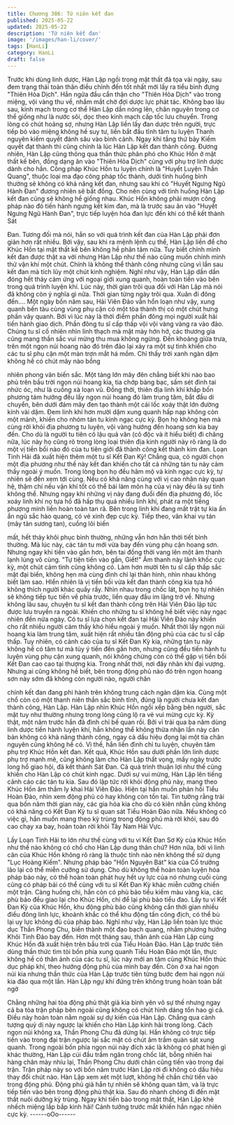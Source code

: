 ```yaml
---
title: Chương 386: Tứ niên kết đan
published: 2025-05-22
updated: 2025-05-22
description: 'Tứ niên kết đan'
image: '/images/han-li/cover/'
tags: [HanLi]
category: HanLi
draft: false
---
```


Trước khi dùng linh dược, Hàn Lập ngồi trong mật thất đả tọa vài
ngày, sau đem trạng thái toàn thân điều chỉnh đến tốt nhất mới lấy
ra tiểu bình đựng "Thiên Hỏa Dịch".
Hắn ngửa đầu cẩn thận cho "Thiên Hỏa Dịch" vào trong miệng,
vội vàng thu về, nhắm mắt chờ đợi dược lực phát tác.
Không bao lâu sau, kinh mạch trong cơ thể Hàn Lập dần nóng
lên, chân nguyên trong cơ thể giống như là nước sôi, dọc theo
kinh mạch cấp tốc lưu chuyển.
Trong lòng có chút hoảng sợ, nhưng Hàn Lập liền lấy đan dược
trên người, trực tiếp bỏ vào miệng không hề suy tư, liền bắt đầu
tĩnh tâm tu luyện Thanh nguyên kiếm quyết đánh sâu vào bình
cảnh.
Ngay khi tầng thứ bảy Kiếm quyết đạt thành thì cũng chính là lúc
Hàn Lập kết đan thành công.
Đương nhiên, Hàn Lập cũng thông qua thần thức phân phó cho
Khúc Hồn ở mật thất kế bên, đồng dạng ăn vào "Thiên Hỏa Dịch"
cùng với phụ trợ linh dược dành cho hắn.
Công pháp Khúc Hồn tu luyện chính là "Huyết Luyện Thần
Quang", thuộc loại ma đạo công pháp tốc thành, dưới tình huống
bình thường sẽ không có khả năng kết đan, nhưng sau khi có
"Huyết Ngưng Ngũ Hành Đan" đương nhiên sẽ bất đồng. Cho nên
cùng với tình huống Hàn Lập kết đan cũng sẽ không hề giống
nhau.
Khúc Hồn không phải mượn công pháp nào đó tiến hành ngưng
kết kim đan, mà là trước sau ăn vào "Huyết Ngưng Ngũ Hành
Đan", trực tiếp luyện hóa đan lực đến khi có thể kết thành Sát

Đan.
Tương đối mà nói, hắn so với quá trình kết đan của Hàn Lập phải
đơn giản hơn rất nhiều.
Bởi vậy, sau khi ra mệnh lệnh cụ thể, Hàn Lập liền để cho Khúc
Hồn tại mật thất kế bên không hề phân tâm nữa.
Tuy biết chính mình kết đan được thật xa vời nhưng Hàn Lập như
thế nào cũng muốn chính mình thử vận khí một chút.
Chính là không thể thành công nhưng cũng vì lần sau kết đan mà
tích lũy một chút kinh nghiệm.
Nghĩ như vậy, Hàn Lập dần dần đóng hết thảy cảm ứng với ngoại
giới xung quanh, hoàn toàn tiến vào bên trong quá trình luyện khí.
Lúc này, thời gian trôi qua đối với Hàn Lập mà nói đã không còn ý
nghĩa gì nữa.
Thời gian từng ngày trôi qua.
Xuân đi đông đến….
Một ngày bốn năm sau, Hải Viên Đảo vẫn hổn loạn như vậy, xung
quanh bến tàu cùng vùng phụ cận có một tòa thành thị có một
chút hưng phấn vây quanh.
Bởi vì lúc này là thời điểm phần đông mọi người xuất hải tiến
hành giao dịch. Phần đông tu sĩ cấp thấp vội vội vàng vàng ra vào
đảo.
Chúng tu sĩ cố nhiên nhìn linh thạch mà mặt mày hớn hở, các
thương gia cũng mang thần sắc vui mừng thu mua không ngừng.
Đến khoảng giửa trưa, trên một ngọn núi hoang nào đó trên đảo
lại xảy ra một sự tình khiến cho các tu sĩ phụ cận một màn trợn
mắt há mồm.
Chỉ thấy trời xanh ngàn dặm không hề có chút mây nào bổng

nhiên phong vân biến sắc.
Một tảng lớn mây đên chẳng biết khi nào bao phủ trên bầu trời
ngọn núi hoang kia, tia chớp bàng bạc, sấm sét đinh tai nhức óc,
như là cuồng xà loạn vũ.
Đồng thời, thiên địa linh khí khắp bốn phương tám hướng đều lấy
ngọn núi hoang đó làm trung tâm, bắt đầu di chuyển, bên dưới
đám mây đen tạo thành một cái lốc xoáy thật lớn đường kính vài
dặm. Đem linh khí hơn mười dặm xung quanh hấp nạp không còn
một mảnh, khiến cho nhóm tán tu kinh ngạc cực kỳ.
Bọn họ không hẹn mà cùng rời khỏi địa phương tu luyện, vội vàng
hướng đến hoang sơn kia bay đến.
Cho dù là người tu tiên cô lậu quả văn (cô độc và ít hiểu biết) đi
chăng nữa, lúc này họ cũng rõ trong lòng loại thiên địa kinh người
này rõ ràng là do một vị tiền bối nào đó của tu tiên giới đã thành
công kết thành kim đan.
Loạn Tinh Hải đã xuất hiện thêm một tu sĩ Kết Đan Kỳ!
Chẳng qua, có người chọn một địa phương như thế này kết đan
khiến cho tất cả những tán tu này cảm thấy ngoài ý muốn.
Trong lòng bọn họ đều hâm mộ và kinh ngạc cực kỳ, tự nhiên sẽ
đến xem tới cùng.
Nếu có khả năng cùng với vị cao nhân này quan hệ, thậm chí nếu
vận khí tốt có thể bái làm môn hạ của vị này đều là sự tình không
thể.
Nhưng ngay khi những vị này đang đuổi đến địa phương đó, lốc
xoáy linh khí nọ tựa hồ đã hấp thụ quá nhiều linh khí, phát ra một
tiếng phượng minh liền hoàn toàn tan rã.
Bên trong linh khí đang mất trật tự kia ẩn ẩn ngũ sắc hào quang,
có vẻ xinh đẹp cực kỳ.
Tiếp theo, vân khai vụ tán (mây tản sương tan), cuồng lôi biến

mất, hết thảy khôi phục bình thường, những vẫn hơn hẳn thời tiết
bình thường.
Mà lúc này, các tán tu mới vừa bay đến vùng phụ cận hoang sơn.
Nhưng ngay khi tiến vào gần hơn, bên tai đồng thời vang lên một
âm thanh lạnh lùng vô cùng.
"Tự tiện tiến vào gần, Giết!"
Âm thanh này lãnh khốc cực kỳ, một chút cảm tình cũng không
có. Làm hơn mười tên tu sĩ cấp thấp sắc mặt đại biến, không hẹn
mà cùng đình chỉ lại thân hình, nhìn nhau không biết làm sao.
HIển nhiên là vị tiền bối vừa kết đan thành công kia tựa hồ không
thích người khác quấy rầy.
Nhìn nhau trong chốc lát, bọn họ tự nhiên sẽ không tiếp tục tiến
về phía trước, liền quay đầu im lặng trở về.
Nhưng không lâu sau, chuyện tu sĩ kết đan thành công trên Hải
Viên Đảo lập tức được lưu truyền ra ngoài.
Khiến cho những tu sĩ không hề biết việc này ngạc nhiên đến nửa
ngày.
Có tu sĩ lựa chọn kết đan tại Hải Viên Đảo này khiến cho rất nhiều
người cảm thấy khó hiểu ngoài ý muốn.
Nhất thời lấy ngọn núi hoang kia làm trung tâm, xuất hiện rất
nhiều tân động phủ của các tu sĩ cấp thấp.
Tuy nhiên, có cảnh cáo của tu sĩ Kết Đan Kỳ kia, những tán tu này
không hề có tâm tư mà tùy ý tiến đến gần hơn, nhưng cũng đều
tiến hành tu luyện vùng phụ cận xung quanh, nói không chừng
còn có thể gặp vị tiền bối Kết Đan cao cao tại thượng kia.
Trong nhất thời, nơi đây nhân khí đại vượng.
Nhưng ai cũng không hề biết, bên trong động phủ nào đó trên
ngọn hoang sơn này sớm đã không còn người nào, người chân

chính kết đan đang phi hành trên không trung cách ngàn dặm kia.
Cùng một chổ còn có một thanh niên thần sắc bình tĩnh, đúng là
người chưa kết đan thành công, Hàn Lập.
Hàn Lập nhìn Khúc Hồn ngồi xếp bằng bên người, sắc mặt tuy
như thường nhưng trong lòng cũng lộ ra vẻ vui mừng cực kỳ.
Kỳ thật, một năm trước hắn đã đình chỉ bế quan rồi.
Bởi vì trải qua ba năm dùng linh dược tiến hành luyện khí, hắn
không thể không thừa nhận lần này căn bản không có khả năng
thành công, ngay cả dấu hiệu đọng lại một tia chân nguyên cũng
không hề có.
Vì thế, hắn liền đình chỉ tu luyện, chuyên tâm phụ trợ Khúc Hồn
kết đan.
Kết quả, Khúc Hồn sau dưới phần lớn linh dược phụ trợ mạnh
mẽ, cũng không làm cho Hàn Lập thất vọng, mấy ngày trước long
hổ giao hội, đã kết thành Sát Đan.
Cả quá trình thuận lợi như thế cũng khiến cho Hàn Lập có chút
kinh ngạc.
Dưới sự vui mừng, Hàn Lập lên tiếng cảnh cáo các tán tu kia.
Sau đó lập tức rời khỏi động phủ này, mang theo Khúc Hồn âm
thầm ly khai Hải Viên Đảo.
Hiện tại hắn muốn phản hồi Tiểu Hoàn Đảo, nhìn xem động phủ
có hay không còn tồn tại.
Tin tưởng rằng trải qua bốn năm thời gian này, các gia hỏa kia
cho dù có kiên nhẫn cũng không có khả năng có Kết Đan Kỳ tu sĩ
quan sát Tiểu Hoàn Đảo nữa.
Nếu không có việc gì, hắn muốn mang theo kỳ trùng trong động
phủ mà rời khỏi, sau đó cao chạy xa bay, hoàn toàn rời khỏi Tây
Nam Hải Vực.

Lấy Loạn Tinh Hải to lớn như thế cùng với tu vi Kết Đan Sơ Kỳ
của Khúc Hồn như thế nào không có chổ cho Hàn Lập dung thân
chứ?
Hơn nữa, bởi vì linh căn của Khúc Hồn không rõ ràng là thuộc
tính nào nên không thể sử dụng "Lục Hoàng Kiếm". Nhưng pháp
bảo "Hổn Nguyên Bát" kia của Cổ trưởng lão lại có thể miễn
cưỡng sử dụng.
Cho dù không thể hoàn toàn luyện hóa pháp bảo này, có thể hoàn
toàn phát huy hết uy lực của nó nhưng cuối cùng cũng có pháp
bải có thể cùng với tu sĩ Kết Đan Kỳ khác miễn cưỡng chiến một
trận.
Càng huống chi, hắn còn có phù bảo tiểu kiếm màu vàng kia, các
phù bảo đều giao lại cho Khúc Hồn, chỉ để lại phù bảo tiểu đao.
Lấy tu vi Kết Đan Kỳ của Khúc Hồn, khu động phù bảo cũng
không cần thời gian nhiều điều đông linh lực, khoảnh khắc có thể
khu động tấn công địch, có thể bù lại uy lực không đủ của pháp
bảo.
Nghĩ như vậy, Hàn Lập liền toàn lực thúc dục Thần Phong Chu,
biến thành một đạo bạch quang, nhắm phương hướng Khôi Tinh
Đảo bay đến.
Hơn một tháng sau, thân ảnh của Hàn Lập cùng Khúc Hồn đã
xuất hiện trên bầu trời của Tiểu Hoàn Đảo.
Hàn Lập trước tiên dùng thần thức tìm tòi bốn phía xung quanh
Tiểu Hoàn Đảo một lần, thực không hề có thân ảnh của các tu sĩ,
lúc này mới an tâm cùng Khúc Hồn thúc dục pháp khí, theo
hướng động phủ của mình bay đến.
Còn ở xa hai ngọn núi kia nhưng thần thức của Hàn Lập trước
tiên từng bước đem hai ngọn núi kia đảo qua một lần.
Hàn Lập ngự khí đứng trên không trung hoàn toàn bất ngờ

Chẳng những hai tòa động phủ thật giả kia bình yên vô sự thế
nhưng ngay cả ba tòa trận pháp bên ngoài cũng không có chút
hình dáng tổn hao gì cả.
Điều này hoàn toàn nằm ngoài sự dự kiến của Hàn Lập.
Chẳng qua cảnh tượng quỷ dị này ngược lại khiến cho Hàn Lập
kinh hãi trong lòng.
Cách ngọn núi không xa, Thần Phong Chu đã dừng lại.
Hắn không có trực tiếp tiến vào trong đại trận ngược lại sắc mặt
có chút âm trầm quàn sát xung quanh.
Trong ngoài bốn phía ngọn núi này đích xác là không có phát hiện
gì khác thường, Hàn Lập cúi đầu trầm ngân trong chốc lát, bỗng
nhiên hai hàng chân mày nhíu lại, Thần Phong Chu dưới chân
cũng tiến vào trong đại trận.
Trận pháp này so với bốn năm trước Hàn Lập rời đi không có dấu
hiệu thay đổi chút nào.
Hàn Lập xem xét một lượt, không hề chần chừ tiến vào trong
động phủ.
Động phủ giả hắn tự nhiên sẽ không quan tâm, và là trực tiếp tiến
vào bên trong động phủ thật kia.
Sau đó nhanh chóng đi đến mật thất nuôi dưỡng kỳ trùng.
Ngay khi tiến bào trong mật thất, Hàn Lập khẻ nhếch miệng lắp
bắp kinh hãi! Cảnh tưởng trước mắt khiến hắn ngạc nhiên cực kỳ.
------oOo------
